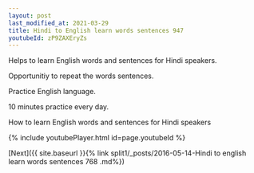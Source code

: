 ```yaml
---
layout: post
last_modified_at: 2021-03-29
title: Hindi to English learn words sentences 947 
youtubeId: zP9ZAXEryZs
---
```

 
 
Helps to learn English words and sentences for Hindi speakers.

Opportunitiy to repeat the words sentences. 

Practice English language. 
 
10 minutes practice every day. 
 
How to learn English words and sentences for Hindi speakers 
 
{% include youtubePlayer.html id=page.youtubeId %}
 
 
[Next]({{ site.baseurl }}{% link  split1/_posts/2016-05-14-Hindi to english learn words sentences 768 .md%})
 
